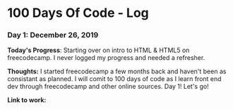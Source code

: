 # 100 Days Of Code - Log

### Day 1: December 26, 2019


**Today's Progress**: Starting over on intro to HTML & HTML5 on freecodecamp. I never logged my progress and needed a refresher.

**Thoughts:** I started freecodecamp a few months back and haven't been as consistant as planned.  I will comit to 100 days of code as I learn front end dev through freecodecamp and other online sources.  Day 1!  Let's go!

**Link to work:** 

